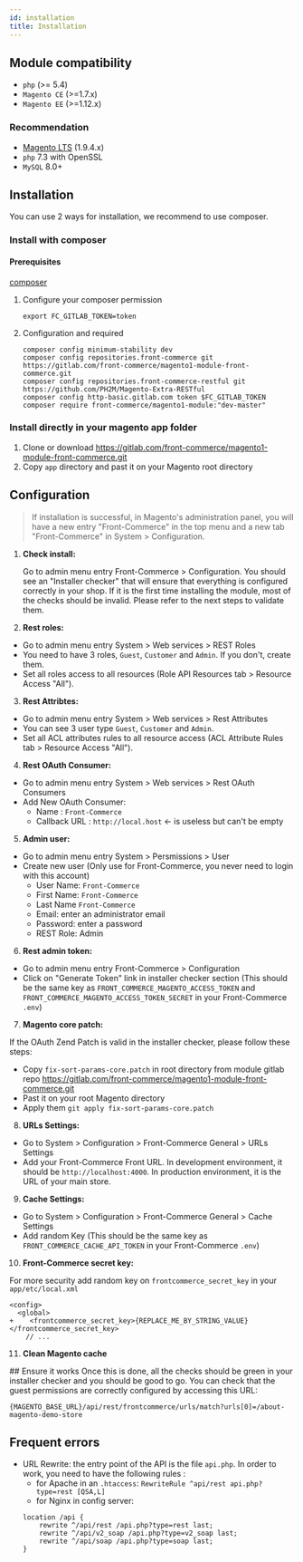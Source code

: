 ```yaml
---
id: installation
title: Installation
---
```


## Module compatibility

- `php` (>= 5.4)
- `Magento CE` (>=1.7.x)
- `Magento EE` (>=1.12.x)

### Recommendation

- [Magento LTS](https://github.com/OpenMage/magento-lts) (1.9.4.x)
- `php` 7.3 with OpenSSL
- `MySQL` 8.0+

## Installation

You can use 2 ways for installation, we recommend to use composer.
### Install with composer

#### Prerequisites

[composer](https://getcomposer.org/download/)

1. Configure your composer permission

   `export FC_GITLAB_TOKEN=token`

2. Configuration and required

    ```
    composer config minimum-stability dev
    composer config repositories.front-commerce git https://gitlab.com/front-commerce/magento1-module-front-commerce.git
    composer config repositories.front-commerce-restful git https://github.com/PH2M/Magento-Extra-RESTful
    composer config http-basic.gitlab.com token $FC_GITLAB_TOKEN
    composer require front-commerce/magento1-module:"dev-master"
    ```

### Install directly in your magento app folder

1. Clone or download https://gitlab.com/front-commerce/magento1-module-front-commerce.git
2. Copy `app` directory and past it on your Magento root directory

## Configuration
<blockquote class="note">
If installation is successful, in Magento's administration panel, you will have a new entry "Front-Commerce" in the top menu and a new tab "Front-Commerce" in System > Configuration.
</blockquote>

1. **Check install:**

     Go to admin menu entry Front-Commerce > Configuration. You should see an "Installer checker" that will ensure that everything is configured correctly in your shop. If it is the first time installing the module, most of the checks should be invalid. Please refer to the next steps to validate them.

2. **Rest roles:**

  - Go to admin menu entry System > Web services > REST Roles
  - You need to have 3 roles, `Guest`, `Customer` and `Admin`. If you don't, create them.
  - Set all roles access to all resources (Role API Resources tab > Resource Access "All").

3. **Rest Attribtes:**

  - Go to admin menu entry System > Web services > Rest Attributes
  - You can see 3 user type `Guest`, `Customer` and `Admin`. 
  - Set all ACL attributes rules to all resource access (ACL Attribute Rules tab > Resource Access "All").

4. **Rest OAuth Consumer:**

  - Go to admin menu entry System > Web services > Rest OAuth Consumers
  - Add New OAuth Consumer:
    - Name : `Front-Commerce`
    - Callback URL : `http://local.host` <- is useless but can't be empty

5. **Admin user:**

  - Go to admin menu entry System > Persmissions > User
  - Create new user (Only use for Front-Commerce, you never need to login with this account)
    - User Name: `Front-Commerce`
    - First Name: `Front-Commerce`
    - Last Name `Front-Commerce`
    - Email: enter an administrator email
    - Password: enter a password
    - REST Role: Admin

6. **Rest admin token:**

  - Go to admin menu entry Front-Commerce > Configuration
  - Click on "Generate Token" link in installer checker section (This should be the same key as `FRONT_COMMERCE_MAGENTO_ACCESS_TOKEN` and `FRONT_COMMERCE_MAGENTO_ACCESS_TOKEN_SECRET` in your Front-Commerce `.env`)

7. **Magento core patch:**

  If the OAuth Zend Patch is valid in the installer checker, please follow these steps:
  - Copy `fix-sort-params-core.patch` in root directory from module gitlab repo https://gitlab.com/front-commerce/magento1-module-front-commerce.git
  - Past it on your root Magento directory
  - Apply them `git apply fix-sort-params-core.patch`
  
8. **URLs Settings:**

  - Go to System > Configuration > Front-Commerce General > URLs Settings
  - Add your Front-Commerce Front URL. In development environment, it should be `http://localhost:4000`. In production environment, it is the URL of your main store.

9. **Cache Settings:**

  - Go to System > Configuration > Front-Commerce General > Cache Settings
  - Add random Key (This should be the same key as `FRONT_COMMERCE_CACHE_API_TOKEN` in your Front-Commerce `.env`)

10. **Front-Commerce secret key:**

  For more security add random key on `frontcommerce_secret_key` in your `app/etc/local.xml`

  ```
  <config>
    <global>
  +    <frontcommerce_secret_key>{REPLACE_ME_BY_STRING_VALUE}</frontcommerce_secret_key>
      // ...
  ```
11. **Clean Magento cache**

## Ensure it works
Once this is done, all the checks should be green in your installer checker and you should be good to go. You can check that the guest permissions are correctly configured by accessing this URL:

`{MAGENTO_BASE_URL}/api/rest/frontcommerce/urls/match?urls[0]=/about-magento-demo-store`

## Frequent errors
- URL Rewrite: the entry point of the API is the file `api.php`. In order to work, you need to have the following rules :
    - for Apache in an `.htaccess`: `RewriteRule ^api/rest api.php?type=rest [QSA,L]`
    - for Nginx in config server:
    ```
    location /api {
        rewrite ^/api/rest /api.php?type=rest last;
        rewrite ^/api/v2_soap /api.php?type=v2_soap last;
        rewrite ^/api/soap /api.php?type=soap last;
    }
    ```